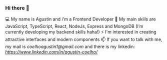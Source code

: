 ### Hi there 👋

💻 My name is Agustin and i'm a Frontend Developer
🌱 My main skills are JavaScript, TypeScript, React, NodeJs, Express and MongoDB (I’m currently developing my backend skills haha!) 
⚡ I'm interested in creating attractive interfaces and modern components
📫 If you want to talk with me, my mail is _coelhoagustin1@gmail.com_ and there is my linkedin: _https://www.linkedin.com/in/agustin-coelho/_

<!--
**ccoelh0/ccoelh0** is a ✨ _special_ ✨ repository because its `README.md` (this file) appears on your GitHub profile.

Here are some ideas to get you started:

- 🔭 I’m currently working on ...
- 🌱 I’m currently learning ...
- 👯 I’m looking to collaborate on ...
- 🤔 I’m looking for help with ...
- 💬 Ask me about ...
- 📫 How to reach me: ...
- 😄 Pronouns: ...
- ⚡ Fun fact: ...
-->
